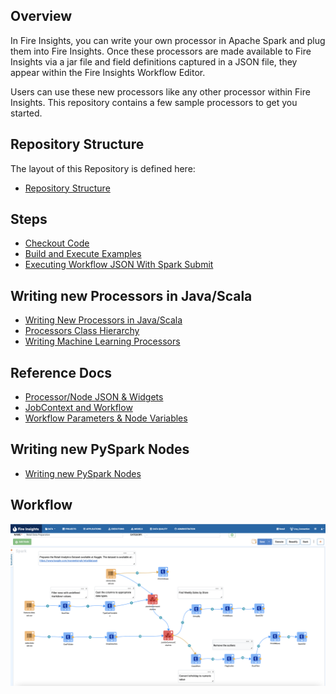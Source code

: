 ## Overview

In Fire Insights, you can write your own processor in Apache Spark and plug them into Fire Insights. Once these processors are made available to Fire Insights via a jar file and field definitions captured in a JSON file, they appear within the Fire Insights Workflow Editor. 

Users can use these new processors like any other processor within Fire Insights. This repository contains a few sample processors to get you started.

## Repository Structure

The layout of this Repository is defined here:

- [Repository Structure](https://github.com/sparkflows/writing-new-node/blob/master/docs/README_Repository_Structure.md)


## Steps

- [Checkout Code](https://github.com/sparkflows/writing-new-node/blob/master/docs/README_Checkout_Code.md)
- [Build and Execute Examples](https://github.com/sparkflows/writing-new-node/blob/master/docs/README_Build_Execute_Examples.md)
- [Executing Workflow JSON With Spark Submit](https://github.com/sparkflows/writing-new-node/blob/master/docs/README_Running_Workflow_JSON_With_Spark_Submit.md)


## Writing new Processors in Java/Scala

- [Writing New Processors in Java/Scala](https://github.com/sparkflows/writing-new-node/blob/master/docs/README_Writing_New_Nodes.md)
- [Processors Class Hierarchy](https://github.com/sparkflows/writing-new-node/blob/master/docs/README_Node_Class_Hierarchy.md)
- [Writing Machine Learning Processors](https://github.com/sparkflows/writing-new-node/blob/master/docs/README_Writing_Machine_Learning_Nodes.md)


## Reference Docs

- [Processor/Node JSON & Widgets](https://github.com/sparkflows/writing-new-node/blob/master/docs/README_Processor_JSON.md)
- [JobContext and Workflow](https://github.com/sparkflows/writing-new-node/blob/master/docs/README_JobContext.md)
- [Workflow Parameters & Node Variables](https://github.com/sparkflows/writing-new-node/blob/master/docs/README_Node_Variables.md)

## Writing new PySpark Nodes

- [Writing new PySpark Nodes](https://github.com/sparkflows/writing-new-node/blob/master/docs/README_Writing_New_PySpark_Node.md)

## Workflow

<img src="https://github.com/sparkflows/writing-new-node/blob/master/docs/images/workflow.png"/>

